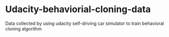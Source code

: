 # Udacity-behaviorial-cloning-data
Data collected by using udacity self-driving car simulator to train behavioral cloning algorithm
